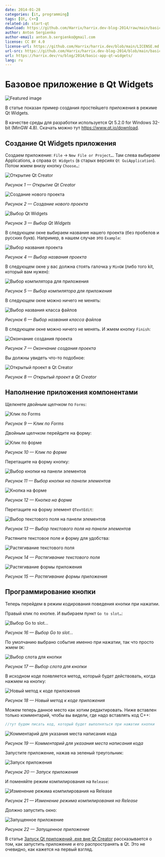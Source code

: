 ```yaml
---
date: 2014-01-28
categories: [it, programming]
tags: [Qt, C++]
related-id: start-qt
download: https://github.com/Harrix/harrix.dev-blog-2014/raw/main/basic-app-qt-widgets/files/example.zip
author: Anton Sergienko
author-email: anton.b.sergienko@gmail.com
license: CC BY 4.0
license-url: https://github.com/Harrix/harrix.dev/blob/main/LICENSE.md
url-src: https://github.com/Harrix/harrix.dev-blog-2014/blob/main/basic-app-qt-widgets/basic-app-qt-widgets.md
url: https://harrix.dev/ru/blog/2014/basic-app-qt-widgets/
lang: ru
---
```


# Базовое приложение в Qt Widgets

![Featured image](featured-image.svg)

В статье показан пример создания простейшего приложения в режиме Qt Widgets.

В качестве среды для разработки используется Qt 5.2.0 for Windows 32-bit (MinGW 4.8). Скачать можно тут <https://www.qt.io/download>.

## Создание Qt Widgets приложения

Создаем приложение: `File` → `New File or Project…`. Там слева выбираем Applications, а справа `Qt Widgets` (в старых версиях `Qt GuiApplication`). Потом жмем внизу кнопку `Choose…`:

![Открытие Qt Creator](img/new-project_01.png)

_Рисунок 1 — Открытие Qt Creator_

![Создание нового проекта](img/new-project_02.png)

_Рисунок 2 — Создание нового проекта_

![Выбор Qt Widgets](img/new-project_03.png)

_Рисунок 3 — Выбор Qt Widgets_

В следующем окне выбираем название нашего проекта (без пробелов и русских букв). Например, в нашем случае это `Example`:

![Выбор названия проекта](img/new-project_04.png)

_Рисунок 4 — Выбор названия проекта_

В следующем окне у вас должна стоять галочка у `MinGW` (либо того kit, который вам нужен):

![Выбор компилятора для приложения](img/new-project_05.png)

_Рисунок 5 — Выбор компилятора для приложения_

В следующем окне можно ничего не менять:

![Выбор названия класса файлов](img/new-project_06.png)

_Рисунок 6 — Выбор названия класса файлов_

В следующем окне можно ничего не менять. И жмем кнопку `Finish`:

![Окончание создания проекта](img/new-project_07.png)

_Рисунок 7 — Окончание создания проекта_

Вы должны увидеть что-то подобное:

![Открытый проект в Qt Creator](img/qt-creator.png)

_Рисунок 8 — Открытый проект в Qt Creator_

## Наполнение приложения компонентами

Щелкнете двойным щелчком по `Forms`:

![Клик по Forms](img/form_01.png)

_Рисунок 9 — Клик по Forms_

Двойным щелчком перейдите на форму:

![Клик по форме](img/form_02.png)

_Рисунок 10 — Клик по форме_

Перетащите на форму кнопку:

![Выбор кнопки на панели элементов](img/form_03.png)

_Рисунок 11 — Выбор кнопки на панели элементов_

![Кнопка на форме](img/form_04.png)

_Рисунок 12 — Кнопка на форме_

Перетащите на форму элемент `QTextEdit`:

![Выбор текстового поля на панели элементов](img/form_05.png)

_Рисунок 13 — Выбор текстового поля на панели элементов_

Растяните текстовое поле и форму для удобства:

![Растягивание текстового поля](img/form_06.png)

_Рисунок 14 — Растягивание текстового поля_

![Растягивание формы приложения](img/form_07.png)

_Рисунок 15 — Растягивание формы приложения_

## Программирование кнопки

Теперь перейдем в режим кодирования поведения кнопки при нажатии.

Правый клик по кнопке. И выбираем пункт `Go to slot…`:

![Выбор Go to slot…](img/cpp_01.png)

_Рисунок 16 — Выбор Go to slot…_

По умолчанию выбрано событие именно при нажатии, так что просто жмем `OK`:

![Выбор слота для кнопки](img/cpp_02.png)

_Рисунок 17 — Выбор слота для кнопки_

В исходном коде появляется метод, который будет действовать, когда нажмем на кнопку:

![Новый метод к коде приложения](img/cpp_03.png)

_Рисунок 18 — Новый метод к коде приложения_

Можем теперь данное место как хотим редактировать. Ниже вставлен только комментарий, чтобы вы видели, где надо вставлять код C++:

```cpp
//тут будем писать код, который будет выполняться при нажатии кнопки
```

![Комментарий для указания места написания кода](img/cpp_04.png)

_Рисунок 19 — Комментарий для указания места написания кода_

Запустите приложение, нажав на зеленый треугольник:

![Запуск приложения](img/run_01.png)

_Рисунок 20 — Запуск приложения_

И поменяйте режим компилирования на `Release`:

![Изменение режима компилирования на Release](img/run_03.png)

_Рисунок 21 — Изменение режима компилирования на Release_

Должно запустить окно:

![Запущенное приложение](img/run_03.png)

_Рисунок 22 — Запущенное приложение_

В статье [Запуск Qt приложений .exe вне Qt Creator](https://github.com/Harrix/harrix.dev-blog-2014/blob/main/run-qt-app-exe-outside-qt/run-qt-app-exe-outside-qt.md) рассказывается о том, как запустить приложение и его распространять в Qt. Это не очевидно, как кажется на первый взгляд.
